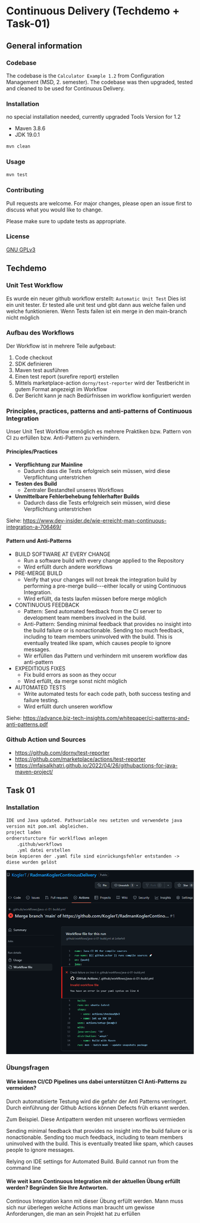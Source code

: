 # Continuous Delivery (Techdemo + Task-01)

## General information

### Codebase
The codebase is the `Calculator Example 1.2` from Configuration Management (MSD, 2. semester). 
The codebase was then upgraded, tested and cleaned to be used for Continuous Delivery.

### Installation

no special installation needed, currently upgraded Tools Version for 1.2
- Maven 3.8.6
- JDK 19.0.1

```bash
mvn clean
```

### Usage

```bash
mvn test
```

### Contributing

Pull requests are welcome. For major changes, please open an issue first
to discuss what you would like to change.

Please make sure to update tests as appropriate.

### License

[GNU GPLv3](https://choosealicense.com/licenses/gpl-3.0/)

## Techdemo

### Unit Test Workflow
Es wurde ein neuer github workflow erstellt: `Automatic Unit Test`
Dies ist ein unit tester. Er tested alle unit test und gibt dann aus welche failen und welche funktionieren.
Wenn Tests failen ist ein merge in den main-branch nicht möglich

### Aufbau des Workflows
Der Workflow ist in mehrere Teile aufgebaut:
1. Code checkout
2. SDK definieren
3. Maven test ausführen
4. Einen test report (surefire report) erstellen
5. Mittels marketplace-action `dorny/test-reporter` wird der Testbericht in gutem Format angezeigt im Workflow
6. Der Bericht kann je nach Bedürfnissen im workflow konfiguriert werden

### Principles, practices, patterns and anti-patterns of Continuous Integration
Unser Unit Test Workflow ermöglich es mehrere Praktiken bzw. Pattern von CI zu erfüllen bzw. Anti-Pattern zu verhindern.

#### Principles/Practices
- **Verpflichtung zur Mainline**
  - Dadurch dass die Tests erfolgreich sein müssen, wird diese Verpflichtung unterstrichen
- **Testen des Build**
  - Zentraler Bestandteil unseres Workflows
- **Unmittelbare Fehlerbehebung fehlerhafter Builds**
  - Dadurch dass die Tests erfolgreich sein müssen, wird diese Verpflichtung unterstrichen

Siehe:
https://www.dev-insider.de/wie-erreicht-man-continuous-integration-a-706469/

#### Pattern und Anti-Patterns
- BUILD SOFTWARE AT EVERY CHANGE
  - Run a software build with every change applied to the Repository
  - Wird erfüllt durch andere workflows
- PRE-MERGE BUILD
  - Verify that your changes will not break the
    integration build by performing a pre-merge
    build---either locally or using Continuous
    Integration.
  - Wird erfüllt, da tests laufen müssen before merge möglich
- CONTINUOUS FEEDBACK
  - Pattern: Send automated feedback from the CI server to development team members involved in the build.
  - Anti-Pattern: Sending minimal feedback that provides
    no insight into the build failure or is nonactionable. Sending too much feedback,
    including to team members uninvolved with
    the build. This is eventually treated like spam,
    which causes people to ignore messages.
  - Wir erfüllen das Pattern und verhindern mit unserem workflow das anti-pattern
- EXPEDITIOUS FIXES
  - Fix build errors as soon as they occur
  - Wird erfüllt, da merge sonst nicht möglich
- AUTOMATED TESTS
  - Write automated tests for each code path,
    both success testing and failure testing.
  - Wird erfüllt durch unseren workflow

Siehe:
https://advance.biz-tech-insights.com/whitepaper/ci-patterns-and-anti-patterns.pdf

### Github Action und Sources
- https://github.com/dorny/test-reporter
- https://github.com/marketplace/actions/test-reporter
- https://mfaisalkhatri.github.io/2022/04/26/githubactions-for-java-maven-project/

## Task 01

### Installation
    IDE und Java updated. Pathvariable neu setzten und verwendete java version mit pom.xml abgleichen.
    project laden
    ordnersturcture für worklflows anlegen
        .github/workflows
        .yml datei erstellen
    beim kopieren der .yaml file sind einrückungsfehler entstanden -> diese wurden gelöst
![img.png](img.png)

### Übungsfragen

#### Wie können CI/CD Pipelines uns dabei unterstützen CI Anti-Patterns zu vermeiden?
Durch automatisierte Testung wird die gefahr der Anti Patterns verringert.
Durch einführung der Github Actions können Defects früh erkannt werden. 

Zum Beispiel. Diese Antipattern werden mit unseren worflows vermieden

Sending minimal feedback that provides
no insight into the build failure or is nonactionable. Sending too much feedback,
including to team members uninvolved with
the build. This is eventually treated like spam,
which causes people to ignore messages.

Relying on IDE settings for Automated Build.
Build cannot run from the command line

#### Wie weit kann Continuous Integration mit der aktuellen Übung erfüllt werden? Begründen Sie Ihre Antworten.
Continous Integration kann mit dieser Übung erfüllt werden. Mann muss sich nur überlegen welche Actions man braucht um 
gewisse Anforderungen, die man an sein Projekt hat zu erfüllen